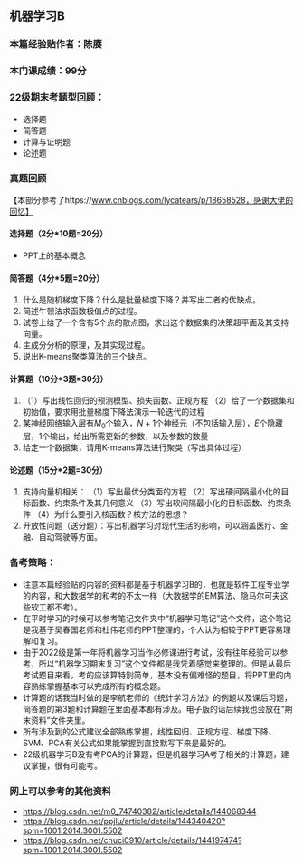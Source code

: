 ## 机器学习B
### 本篇经验贴作者：陈赓
### 本门课成绩：99分

### **22级期末考题型回顾**：
- 选择题
- 简答题
- 计算与证明题
- 论述题

### **真题回顾**
【本部分参考了https://www.cnblogs.com/lycatears/p/18658528，感谢大佬的回忆】
#### 选择题（2分*10题=20分）
- PPT上的基本概念

#### 简答题（4分*5题=20分）
1. 什么是随机梯度下降？什么是批量梯度下降？并写出二者的优缺点。
2. 简述牛顿法求函数极值点的过程。
3. 试卷上给了一个含有5个点的散点图，求出这个数据集的决策超平面及其支持向量。
4. 主成分分析的原理，及其实现过程。
5. 说出K-means聚类算法的三个缺点。

#### 计算题（10分*3题=30分）
1.
   （1）写出线性回归的预测模型、损失函数、正规方程
   （2）给了一个数据集和初始值，要求用批量梯度下降法演示一轮迭代的过程
2. 某神经网络输入层有$M_0$个输入，$N+1$个神经元（不包括输入层），$E$个隐藏层，1个输出，给出所需更新的参数，以及参数的数量
3. 给定一个数据集，请用K-means算法进行聚类（写出具体过程）

#### 论述题（15分*2题=30分）
1. 支持向量机相关：
   （1）写出最优分类面的方程
   （2）写出硬间隔最小化的目标函数、约束条件及其几何意义
   （3）写出软间隔最小化的目标函数、约束条件
   （4）为什么要引入核函数？核方法的思想？
2. 开放性问题（送分题）：写出机器学习对现代生活的影响，可以涵盖医疗、金融、自动驾驶等方面。

### **备考策略**：
- 注意本篇经验贴的内容的资料都是基于机器学习B的，也就是软件工程专业学的内容，和大数据学的和考的不太一样（大数据学的EM算法、隐马尔可夫这些软工都不考）。
- 在平时学习的时候可以参考笔记文件夹中“机器学习笔记”这个文件，这个笔记是我基于吴春国老师和杜伟老师的PPT整理的，个人认为相较于PPT更容易理解和复习。
- 由于2022级是第一年将机器学习当作必修课进行考试，没有往年经验可以参考，所以“机器学习期末复习”这个文件都是我凭着感觉来整理的。但是从最后考试题目来看，考的应该算特别简单，基本没有偏难怪的题目，将PPT里的内容熟练掌握基本可以完成所有的概念题。
- 计算题的话我当时做的是李航老师的《统计学习方法》的例题以及课后习题，简答题的第3题和计算题在里面基本都有涉及。电子版的话后续我也会放在“期末资料”文件夹里。
- 所有涉及到的公式建议全部熟练掌握，线性回归、正规方程、梯度下降、SVM、PCA有关公式如果能掌握到直接默写下来是最好的。
- 22级机器学习B没有考PCA的计算题，但是机器学习A考了相关的计算题，建议掌握，很有可能考。


### 网上可以参考的其他资料
- https://blog.csdn.net/m0_74740382/article/details/144068344
- https://blog.csdn.net/ppjlu/article/details/144340420?spm=1001.2014.3001.5502
- https://blog.csdn.net/chuci0910/article/details/144197474?spm=1001.2014.3001.5502
